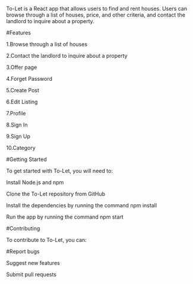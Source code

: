 To-Let is a React app that allows users to find and rent houses. Users can browse through a list of houses, price, and other criteria, 
and contact the landlord to inquire about a property.


#Features

1.Browse through a list of houses

2.Contact the landlord to inquire about a property

3.Offer page

4.Forget Password

5.Create Post

6.Edit Listing

7.Profile

8.Sign In

9.Sign Up

10.Category


#Getting Started

To get started with To-Let, you will need to:

Install Node.js and npm

Clone the To-Let repository from GitHub

Install the dependencies by running the command npm install

Run the app by running the command npm start


#Contributing

To contribute to To-Let, you can:

#Report bugs

Suggest new features

Submit pull requests
